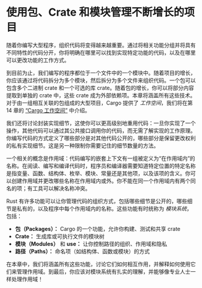 # 使用包、Crate 和模块管理不断增长的项目

随着你编写大型程序，组织代码将变得越来越重要。通过将相关功能分组并将具有不同特性的代码分开，你将明确在哪里可以找到实现特定功能的代码，以及在哪里可以更改功能的工作方式。

到目前为止，我们编写的程序都位于一个文件中的一个模块中。随着项目的增长，你应该通过将代码拆分为多个模块，然后拆分为多个文件来组织代码。一个包可以包含多个二进制 crate 和一个可选的库 crate。随着包的增长，你可以将部分内容提取到单独的 crate 中，这些 crate 成为外部依赖项。本章将涵盖所有这些技术。对于由一组相互关联的包组成的大型项目，Cargo 提供了 _工作空间_，我们将在第 14 章的 [“Cargo 工作空间”][workspaces]<!-- ignore --> 中介绍。

我们还将讨论封装实现细节，这使你可以更高级别地重用代码：一旦你实现了一个操作，其他代码可以通过其公共接口调用你的代码，而无需了解实现的工作原理。你编写代码的方式定义了哪些部分是对其他代码公开的，哪些部分是保留更改权利的私有实现细节。这是另一种限制你需要记住的细节数量的方法。

一个相关的概念是作用域：代码编写的嵌套上下文有一组被定义为“在作用域内”的名称。在阅读、编写和编译代码时，程序员和编译器需要知道特定位置的特定名称是指变量、函数、结构体、枚举、模块、常量还是其他项，以及该项的含义。你可以创建作用域并更改哪些名称在作用域内或外。你不能在同一个作用域内有两个同名的项；有工具可以解决名称冲突。

Rust 有许多功能可以让你管理代码的组织方式，包括哪些细节是公开的，哪些细节是私有的，以及程序中每个作用域内的名称。这些功能有时统称为 _模块系统_，包括：

- **包（Packages）：** Cargo 的一个功能，允许你构建、测试和共享 crate
- **Crate：** 生成库或可执行文件的模块树
- **模块（Modules）** 和 **use：** 让你控制路径的组织、作用域和隐私
- **路径（Paths）：** 命名项（如结构体、函数或模块）的方式

在本章中，我们将涵盖所有这些功能，讨论它们如何相互作用，并解释如何使用它们来管理作用域。到最后，你应该对模块系统有扎实的理解，并能够像专业人士一样处理作用域！

[workspaces]: ch14-03-cargo-workspaces.html
